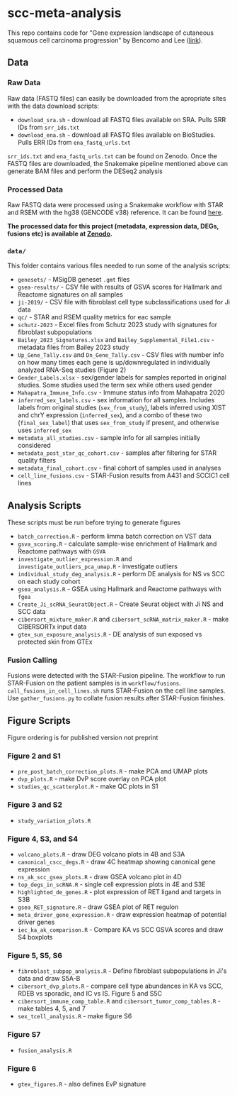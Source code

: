 # scc-meta-analysis
This repo contains code for "Gene expression landscape of cutaneous squamous cell carcinoma progression" by Bencomo and Lee ([link](https://www.biorxiv.org/content/10.1101/2023.12.11.570862v2.abstract)). 

## Data
### Raw Data
Raw data (FASTQ files) can easily be downloaded from the apropriate sites with the data download scripts:

* `download_sra.sh` - download all FASTQ files available on SRA. Pulls SRR IDs from `srr_ids.txt`
* `download_ena.sh` - download all FASTQ files available on BioStudies. Pulls ERR IDs from `ena_fastq_urls.txt`

`srr_ids.txt` and `ena_fastq_urls.txt` can be found on Zenodo. Once the FASTQ files are downloaded, the Snakemake pipeline mentioned
above can generate BAM files and perform the DESeq2 analysis

### Processed Data
Raw FASTQ data were processed using a Snakemake workflow with STAR and RSEM with the hg38 (GENCODE v38) reference. 
It can be found [here](https://github.com/tjbencomo/nmsc-star).

**The processed data for this project (metadata, expression data, DEGs, fusions etc) is available at [Zenodo](https://zenodo.org/records/10958091).**

### `data/`
This folder contains various files needed to run some of the analysis scripts:

* `genesets/` - MSigDB geneset `.gmt` files
* `gsea-results/` - CSV file with results of GSVA scores for Hallmark and Reactome signatures on all samples
* `ji-2019/` - CSV file with fibroblast cell type subclassifications used for Ji data
* `qc/` - STAR and RSEM quality metrics for eac sample
* `schutz-2023` - Excel files from Schutz 2023 study with signatures for fibroblast subpopulations
* `Bailey_2023_Signatures.xlsx` and `Bailey_Supplemental_File1.csv` - metadata files from Bailey 2023 study
* `Up_Gene_Tally.csv` and `Dn_Gene_Tally.csv` - CSV files with number info on how many times each gene is up/downregulated in individually analyzed RNA-Seq studies (Figure 2)
* `Gender_Labels.xlsx` - sex/gender labels for samples reported in original studies. Some studies used the term sex while others used gender
* `Mahapatra_Immune_Info.csv` - Immune status info from Mahapatra 2020
* `inferred_sex_labels.csv` - sex information for all samples. Includes labels from original studies (`sex_from_study`), labels inferred using XIST and chrY expression (`inferred_sex`), and a combo of these two (`final_sex_label`) that uses `sex_from_study` if present, and otherwise uses `inferred_sex`
* `metadata_all_studies.csv` - sample info for all samples initially considered
* `metadata_post_star_qc_cohort.csv` - samples after filtering for STAR quality filters
* `metadata_final_cohort.csv` - final cohort of samples used in analyses
* `cell_line_fusions.csv` - STAR-Fusion results from A431 and SCCIC1 cell lines


## Analysis Scripts
These scripts must be run before trying to generate figures

* `batch_correction.R` - perform limma batch correction on VST data
* `gsva_scoring.R` - calculate sample-wise enrichment of Hallmark and Reactome pathways with `GSVA`
* `investigate_outlier_expression.R` and `investigate_outliers_pca_umap.R` - investigate outliers
* `individual_study_deg_analysis.R` - perform DE analysis for NS vs SCC on each study cohort
* `gsea_analysis.R` - GSEA using Hallmark and Reactome pathways with `fgea`
* `Create_Ji_scRNA_SeuratObject.R` - Create Seurat object with Ji NS and SCC data
* `cibersort_mixture_maker.R` and `cibersort_scRNA_matrix_maker.R` - make CIBERSORTx input data
* `gtex_sun_exposure_analysis.R` - DE analysis of sun exposed vs protected skin from GTEx

### Fusion Calling
Fusions were detected with the STAR-Fusion pipeline. The workflow to run STAR-Fusion on the patient samples is in `workflow/fusions`.
`call_fusions_in_cell_lines.sh` runs STAR-Fusion on the cell line samples. 
Use `gather_fusions.py` to collate fusion results after STAR-Fusion finishes. 

## Figure Scripts
Figure ordering is for published version not preprint
### Figure 2 and S1
* `pre_post_batch_correction_plots.R` - make PCA and UMAP plots
* `dvp_plots.R` - make DvP score overlay on PCA plot
* `studies_qc_scatterplot.R` - make QC plots in S1

### Figure 3 and S2
* `study_variation_plots.R`

### Figure 4, S3, and S4
* `volcano_plots.R` - draw DEG volcano plots in 4B and S3A
* `canonical_cscc_degs.R` - draw 4C heatmap showing canonical gene expression
* `ns_ak_scc_gsea_plots.R` - draw GSEA volcano plot in 4D
* `top_degs_in_scRNA.R` - single cell expression plots in 4E and S3E
* `highlighted_de_genes.R` - plot expression of RET ligand and targets in S3B
* `gsea_RET_signature.R` - draw GSEA plot of RET regulon
* `meta_driver_gene_expression.R` - draw expression heatmap of potential driver genes
* `iec_ka_ak_comparison.R` - Compare KA vs SCC GSVA scores and draw S4 boxplots

### Figure 5, S5, S6
* `fibroblast_subpop_analysis.R` - Define fibroblast subpopulations in Ji's data and draw S5A-B
* `cibersort_dvp_plots.R` - compare cell type abundances in KA vs SCC, RDEB vs sporadic, and IC vs IS. Figure 5 and S5C
* `cibersort_immune_comp_table.R` and `cibersort_tumor_comp_tables.R` - make tables 4, 5, and 7
* `sex_tcell_analysis.R` - make figure S6

### Figure S7
* `fusion_analysis.R`

### Figure 6
* `gtex_figures.R` - also defines EvP signature
